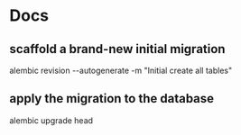 # Docs

## scaffold a brand-new initial migration

alembic revision --autogenerate -m "Initial create all tables"

## apply the migration to the database

alembic upgrade head

